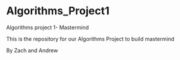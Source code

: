 # Algorithms_Project1
Algorithms project 1- Mastermind

This is the repository for our Algorithms Project to build mastermind

By Zach and Andrew
